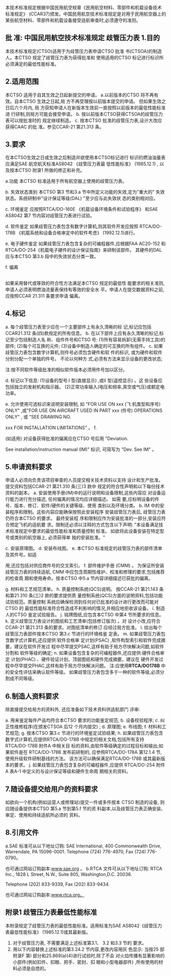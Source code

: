 本技术标准规定根据中国民用航空规章《民用航空材料、零部件和机载设备技术
标准规定》
(CCAR37)颁发。中国民用航空技术标准规定是对用于民用航空器上的
某些航空材料、零部件和机载设备接受适航审查时,必须遵守的准则。 

## 批    准: 中国民用航空技术标准规定 歧管压力表 1.目的

本技术标准规定(CTSO)适用于为歧管压力表申请CTSO 批准
书(CTSOA)的制造人。本CTSO 规定了歧管压力表为获得批准和
使用适用的CTSO 标记进行标识所必须满足的最低性能标准。 

## 2.适用范围

本CTSO 适用于自其生效之日起新提交的申请。 a.以前版本的CTSO 将不再有效。自本CTSO 生效之日起,局
方不再受理按以前版本提交的申请。
但如果生效之日后六个月内,
局
方获知申请人在新版本生效前一直按照以前版本的最低性能标准进
行研制,则局方可能会接受申请。 
b. 按以前版本CTSO获得CTSOA的歧管压力表可以按批准时的
规定继续制造。 
c. 按本CTSO 批准的歧管压力表,设计大改应获得CAAC 的批
准。参见CCAR-21 第21.313 条。 

## 3.要求

在本CTSO生效之日或生效之后制造并欲使用本CTSO标记进行
标识的燃油油量表应满足SAE 航空航天标准AS8042
《歧管压力表最
低性能标准》
(1985.12.1)
,
以及按本CTSO 附录1 所做的修正和补充。
 

a.功能 
本CTSO 标准适用于所有航空器上使用的歧管压力表。 

b. 失效状态类别 
本CTSO 第3 节和3.a 节中所定义功能的失效,定为"重大的"
失效状态。系统研制中"设计保证等级(DAL)
"至少应与此失效状
态的类别相对应。 

c. 环境鉴定 
应按照RTCA/DO-160E
《机载设备环境条件和试验程序》
和SAE 
AS8042 第7 节内容对歧管压力表进行试验。 

d. 软件鉴定 
如果歧管压力表包含有数字计算机,则其软件开发应按照
RTCA/DO-178B 《机载系统和设备合格审定中的软件考虑》 (1992.12.1)进行。 

e. 电子硬件鉴定 
如果歧管压力表包含复杂的可编程器件,应根据FAA AC20-152
和RTCA/DO-254《机载电子硬件的设计保证指南》来研制该部件。 其硬件的DAL 应与本CTSO 第3.b 段中的失效状态分类一致。 

f. 偏离 

## 

如果采用替代或等效的符合性方法满足本CTSO 规定的最低性
能要求的相关准则,
申请人必须表明燃油流量表保持有等效的安全水
平。申请人在提交数据资料之前,应按照CCAR 21.311 条要求申请 偏离。 

## 4.标记

a. 每个歧管压力表至少应在一个主要部件上有永久清晰的标
记,标记应包括CCAR21.312 条(四)款规定的所有信息。 
b. 在以下部件上应有永久清晰的标记,标记至少包括制造人名
称、组件件号和CTSO 号: 
(1)所有容易拆卸(无需手持工具)的部件; (2)每个可互换的元件; (3)设备中制造人确定的可互换的所有组件。 c. 如果歧管压力表包含数字计算机,则件号必须包含硬件和软
件的标识,
或为硬件和软件分别分配一个单独的件号。
不论以何种方
式,必须有方法来显示设备的更改状态; 

注:按不同软件等级批准的相似软件版本必须用件号加以区分。
 
d. 标记以下信息: (1)设备的型号:I 型(直接显示)
,或II 型(遥控显示)
。这
些设备应包括独立的发射机和指示器。 
(2)正常功率输入(电压和频率,真空或气压)或额定电功率。
 
e. 允许使用可选标识来说明安装限制,
如
"FOR USE ON xxx
(飞
机类型和序号) ONLY"
,或"FOR USE ON AIRCRAFT USED IN 
PART  xxx
(件号)
OPERATIONS  ONLY"
,
或
"SEE DRAWING NO. 

xxx FOR INSTALLATION LIMITATIONS"
。 
f. 

(如适用)
对设备获得批准的偏离应在CTSO 号后用
"Deviation. 

See installation/instruction manual (IM)"
标识,
可简写为
"Dev. See IM"
。
 

## 5.申请资料要求

申请人必须向负责该项目审查的人员提交相关技术资料以支持
设计和生产批准。提交资料包括CCAR-21 第21.310 条(三)3 款中 规定的符合性声明和以下每份技术资料的副本。 
a. 安装使用手册(IM)中的运行说明和设备限制,这些内容应
对设备运行能力进行充分描述,
任何偏离的情况均应详细描述。
如需
要,应标明设备的件号、版本、修订、软件/硬件的关键等级、使用
类别以及环境分类。 
b. IM 中的安装程序和限制。这些内容应能确保按照此安装程序
安装歧管压力表后,
歧管压力表仍符合本CTSO 的要求。
最终安装程
序和限制应作为安装批准的一部分,安装应符合预定飞机的适航要
求。限制还必须以注释的方式包含以下声明: 
"本设备满足技术标准规定中要求的最低性能标准和质量控制
标准。
如欲将此设备安装在特定型号或类别的航空器上,
必须获得单
独的安装批准。" 

c. 安装原理图。 d. 安装布线图。 e. 本CTSO 标准规定的歧管压力表的部件清单及其件号。如适
 
用,还应包括对供应商件号的交叉索引。 
f. 部件维护手册
(CMM)
。
为保证所安装歧管压力表的持续适航, CMM 中应包含周期性维护、校准和修理的要求,包括推荐的检查周 期和使用寿命。按本CTSO 中5.a 节内容详细描述已获批的偏离。 

g. 材料和工艺规范清单。 h. 质量控制系统(QCS)说明。 
按CCAR-21 第21.143 条和第21.310 条(三)2 款的要求提供质
量控制系统(QCS)方面的说明资料,包括功能试验规范。质量控制
系统应确保检测到任何对已批准的设计进行更改而可能对CTSO 的
最低性能标准符合性造成不利影响的情况,并相应地拒收该设备。 
i. 制造人的CTSO 鉴定试验报告。 
j. 铭牌图纸,应包含本CTSO 中第4 节所要求的信息。 
k. 定义歧管压力表设计的图纸和工艺清单(包括修订版次)
。对
设计小改,应符合CCAR-21 第21.313 条的要求。对图纸清单的修订
应经过局方批准。 
l. 给出每个歧管压力表部件按本CTSO 第3.c 节进行的环境格鉴
定表。 
m. 如果歧管压力表包含数字式计算机,还应提供:软件合格审
定计划(PSAC)
,软件构型索引和软件完成摘要。建议在软件开发过
程中尽早提交PSAC,这样有助于局方尽快解决问题,如软件分割和
软件等级的确定; 
n. 如果设备包含复杂的可编程器件,还应提供:硬件合格审定
计划(PHAC)
、硬件验证计划、顶层图纸和硬件完成摘要。建议在
硬件开发过程中尽早提交PHAC,这样有助于局方尽快解决问题。 
注:应使用**RTCA/DO178B** 中的安全性评估来确认软件等级。
如果歧管压力表包含多于一种的软件等级,必须分割成不同等级。 

## 6.制造人资料要求

除直接提交给局方的资料外,
还应准备如下技术资料供适航部门
评审: 

a. 用来鉴定每件产品均符合本CTSO 要求的功能鉴定规范; b. 设备校验程序; c. 纠正性维修程序(在颁发CTSOA 后12 个月内提交)
; 
d. 原理图; e. 布线图; f. 材料和工艺规范; g. 按本CTSO 第3.c 节进行的环境鉴定试验结果; 
h. 如果歧管压力表包含数字式计算机,应提供RTCA/DO-178B
中规定的相关文档,包括所有支持RTCA/DO-178B 附件A 中相关目
标的资料,由软件等级确定的过程目标和输出;如果软件是在
RTCA/DO-178B 发布前研制的,
应参照RTCA/DO-178A 第12.1.4 节,
使用升级软件研制基线的方法。
该方法可以确保满足RTCA/DO-178B
或其最新版本的要求。 
j. 如果歧管压力表包含复杂的可编程器件,应提供
RTCA/DO-254 附件A 表A-1 中定义的与设计保证等级和硬件生命周
期相关的资料。 

## 7.随设备提交给用户的资料要求

如欲向一个机构(例如运营人或修理站)提交一件或多件按本
CTSO 制造的设备,
则应随设备提供本CTSO 第5.a 节到第5.f 节的资
料副本,以及歧管压力表正确安装、审定、使用和持续适航所必须的
资料。 

## 8.引用文件

a.SAE 标准可从以下地址订购: SAE International, 400 Commonwealth Drive, Warrendale, PA 
15096-0001. Telephone (724) 776-4970, Fax (724) 776-0790。  

 
也可通过网站订购副本:www.sae.org 。 
b.RTCA 文件可从以下地址订购: 
RTCA Inc., 1828 L Street, N.W., Suite 805, Washington,D.C. 20036. 

Telephone (202) 833-9339, Fax (202) 833-9434. 

也可通过网站订购副本:www.rtca.org。 

## 附录1 歧管压力表最低性能标准

本附录规定了歧管压力表的最低性能标准。适用标准为SAE 
AS8042《歧管压力表最低性能标准》
(1985.12.1)或其最新版。 

1. 对于歧管压力表,
不需要满足上述标准第3.1、
3.2 和3.3 节的
要求。 
2. 用以下内容替换上述标准的第3.24.2 节内容,更改内容用灰
色显示: 
当按25 部附录F 第I 部分和25.869(a)(4)进行试验时,除了不会
对火焰传播有显著影响的小部件(例如扣件、扣眼、把手、密封、扣 眼和小型电器部件)
,所有使用的材料必须是自熄的。 
 